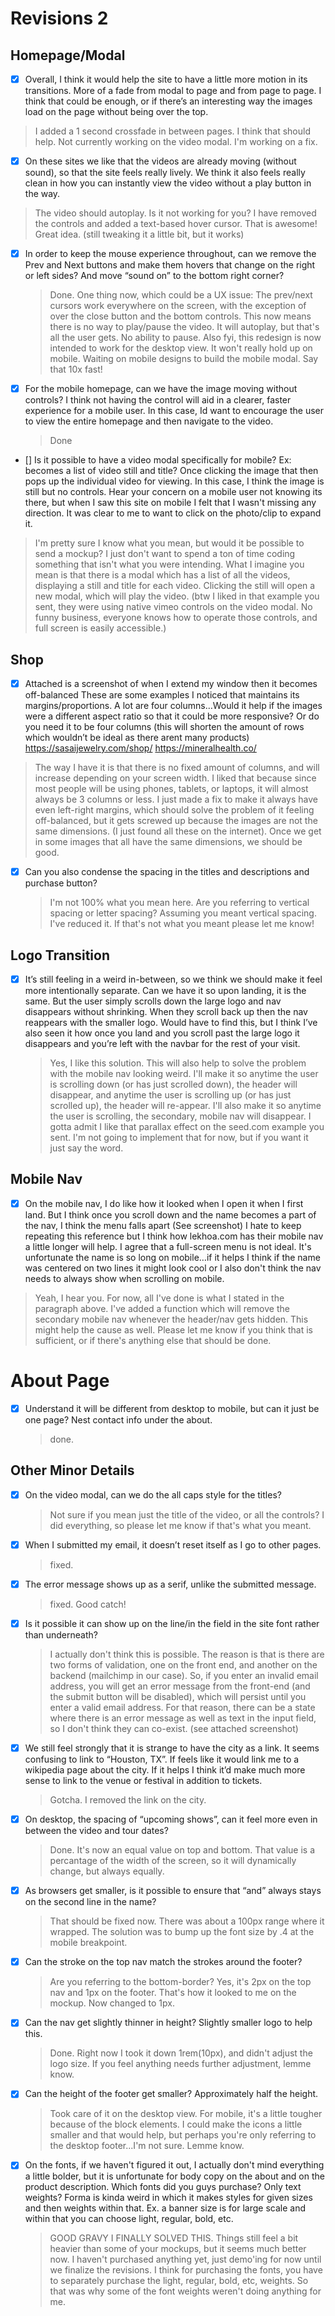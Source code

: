 # Revisions 2

## Homepage/Modal

- [x] Overall, I think it would help the site to have a little more motion in its transitions. More of a fade from modal to page and from page to page. I think that could be enough, or if there’s an interesting way the images load on the page without being over the top.

> I added a 1 second crossfade in between pages. I think that should help.
> Not currently working on the video modal. I'm working on a fix.

- [x] On these sites we like that the videos are already moving (without sound), so that the site feels really lively. We think it also feels really clean in how you can instantly view the video without a play button in the way.

> The video should autoplay. Is it not working for you?
> I have removed the controls and added a text-based hover cursor. That is awesome! Great idea. (still tweaking it a little bit, but it works)

- [x] In order to keep the mouse experience throughout, can we remove the Prev and Next buttons and make them hovers that change on the right or left sides? And move “sound on” to the bottom right corner?

  > Done. One thing now, which could be a UX issue: The prev/next cursors work everywhere on the screen, with the exception of over the close button and the bottom controls. This now means there is no way to play/pause the video. It will autoplay, but that's all the user gets. No ability to pause. Also fyi, this redesign is now intended to work for the desktop view. It won't really hold up on mobile. Waiting on mobile designs to build the mobile modal. Say that 10x fast!

- [x] For the mobile homepage, can we have the image moving without controls? I think not having the control will aid in a clearer, faster experience for a mobile user. In this case, Id want to encourage the user to view the entire homepage and then navigate to the video.

  > Done

- [] Is it possible to have a video modal specifically for mobile? Ex: becomes a list of video still and title? Once clicking the image that then pops up the individual video for viewing. In this case, I think the image is still but no controls.
  Hear your concern on a mobile user not knowing its there, but when I saw this site on mobile I felt that I wasn't missing any direction. It was clear to me to want to click on the photo/clip to expand it.

> I'm pretty sure I know what you mean, but would it be possible to send a mockup? I just don't want to spend a ton of time coding something that isn't what you were intending.
> What I imagine you mean is that there is a modal which has a list of all the videos, displaying a still and title for each video. Clicking the still will open a new modal, which will play the video. (btw I liked in that example you sent, they were using native vimeo controls on the video modal. No funny business, everyone knows how to operate those controls, and full screen is easily accessible.)

## Shop

- [x] Attached is a screenshot of when I extend my window then it becomes off-balanced
      These are some examples I noticed that maintains its margins/proportions. A lot are four columns…Would it help if the images were a different aspect ratio so that it could be more responsive? Or do you need it to be four columns (this will shorten the amount of rows which wouldn’t be ideal as there arent many products)
      https://sasaijewelry.com/shop/
      https://mineralhealth.co/

> The way I have it is that there is no fixed amount of columns, and will increase depending on your screen width. I liked that because since most people will be using phones, tablets, or laptops, it will almost always be 3 columns or less.
> I just made a fix to make it always have even left-right margins, which should solve the problem of it feeling off-balanced, but it gets screwed up because the images are not the same dimensions. (I just found all these on the internet). Once we get in some images that all have the same dimensions, we should be good.

- [x] Can you also condense the spacing in the titles and descriptions and purchase button?
  > I'm not 100% what you mean here. Are you referring to vertical spacing or letter spacing?
  > Assuming you meant vertical spacing. I've reduced it. If that's not what you meant please let me know!

## Logo Transition

- [x] It’s still feeling in a weird in-between, so we think we should make it feel more intentionally separate.
      Can we have it so upon landing, it is the same. But the user simply scrolls down the large logo and nav disappears without shrinking. When they scroll back up then the nav reappears with the smaller logo. Would have to find this, but I think I’ve also seen it how once you land and you scroll past the large logo it disappears and you’re left with the navbar for the rest of your visit.
  > Yes, I like this solution. This will also help to solve the problem with the mobile nav looking weird. I'll make it so anytime the user is scrolling down (or has just scrolled down), the header will disappear, and anytime the user is scrolling up (or has just scrolled up), the header will re-appear. I'll also make it so anytime the user is scrolling, the secondary, mobile nav will disappear. I gotta admit I like that parallax effect on the seed.com example you sent. I'm not going to implement that for now, but if you want it just say the word.

## Mobile Nav

- [x] On the mobile nav, I do like how it looked when I open it when I first land. But I think once you scroll down and the name becomes a part of the nav, I think the menu falls apart (See screenshot) I hate to keep repeating this reference but I think how lekhoa.com has their mobile nav a little longer will help. I agree that a full-screen menu is not ideal. It's unfortunate the name is so long on mobile…if it helps I think if the name was centered on two lines it might look cool or I also don't think the nav needs to always show when scrolling on mobile.

> Yeah, I hear you. For now, all I've done is what I stated in the paragraph above. I've added a function which will remove the secondary mobile nav whenever the header/nav gets hidden. This might help the cause as well. Please let me know if you think that is sufficient, or if there's anything else that should be done.

# About Page

- [x] Understand it will be different from desktop to mobile, but can it just be one page? Nest contact info under the about.
  > done.

## Other Minor Details

- [x] On the video modal, can we do the all caps style for the titles?

  > Not sure if you mean just the title of the video, or all the controls? I did everything, so please let me know if that's what you meant.

- [x]
  When I submitted my email, it doesn’t reset itself as I go to other pages.

  > fixed.

- [x] The error message shows up as a serif, unlike the submitted message.

  > fixed. Good catch!

- [x] Is it possible it can show up on the line/in the field in the site font rather than underneath?

  > I actually don't think this is possible. The reason is that is there are two forms of validation, one on the front end, and another on the backend (mailchimp in our case). So, if you enter an invalid email address, you will get an error message from the front-end (and the submit button will be disabled), which will persist until you enter a valid email address. For that reason, there can be a state where there is an error message as well as text in the input field, so I don't think they can co-exist. (see attached screenshot)

- [x] We still feel strongly that it is strange to have the city as a link. It seems confusing to link to “Houston, TX”. If feels like it would link me to a wikipedia page about the city. If it helps I think it’d make much more sense to link to the venue or festival in addition to tickets.

  > Gotcha. I removed the link on the city.

- [x] On desktop, the spacing of “upcoming shows”, can it feel more even in between the video and tour dates?

  > Done. It's now an equal value on top and bottom. That value is a percantage of the width of the screen, so it will dynamically change, but always equally.

- [x] As browsers get smaller, is it possible to ensure that “and” always stays on the second line in the name?

  > That should be fixed now. There was about a 100px range where it wrapped. The solution was to bump up the font size by .4 at the mobile breakpoint.

- [x] Can the stroke on the top nav match the strokes around the footer?

  > Are you referring to the bottom-border? Yes, it's 2px on the top nav and 1px on the footer. That's how it looked to me on the mockup. Now changed to 1px.

- [x] Can the nav get slightly thinner in height? Slightly smaller logo to help this.

  > Done. Right now I took it down 1rem(10px), and didn't adjust the logo size. If you feel anything needs further adjustment, lemme know.

- [x] Can the height of the footer get smaller? Approximately half the height.

  > Took care of it on the desktop view.
  > For mobile, it's a little tougher because of the block elements. I could make the icons a little smaller and that would help, but perhaps you're only referring to the desktop footer...I'm not sure. Lemme know.

- [x] On the fonts, if we haven't figured it out, I actually don't mind everything a little bolder, but it is unfortunate for body copy on the about and on the product description. Which fonts did you guys purchase? Only text weights? Forma is kinda weird in which it makes styles for given sizes and then weights within that. Ex. a banner size is for large scale and within that you can choose light, regular, bold, etc.
  > GOOD GRAVY I FINALLY SOLVED THIS.
  > Things still feel a bit heavier than some of your mockups, but it seems much better now. I haven't purchased anything yet, just demo'ing for now until we finalize the revisions. I think for purchasing the fonts, you have to separately purchase the light, regular, bold, etc, weights. So that was why some of the font weights weren't doing anything for me.
